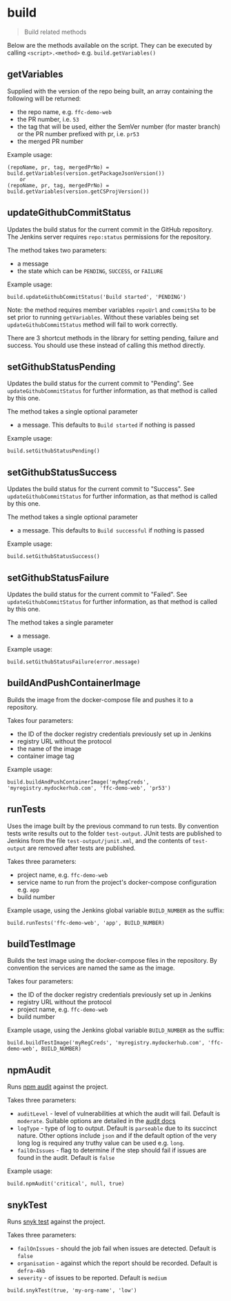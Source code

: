# build

> Build related methods

Below are the methods available on the script. They can be executed by calling
`<script>.<method>` e.g. `build.getVariables()`

## getVariables

Supplied with the version of the repo being built, an array containing the
following will be returned:
- the repo name, e.g. `ffc-demo-web`
- the PR number, i.e. `53`
- the tag that will be used, either the SemVer number (for master
  branch) or the PR number prefixed with pr, i.e. `pr53`
- the merged PR number

Example usage:

```
(repoName, pr, tag, mergedPrNo) = build.getVariables(version.getPackageJsonVersion())
    or
(repoName, pr, tag, mergedPrNo) = build.getVariables(version.getCSProjVersion())
```

## updateGithubCommitStatus

Updates the build status for the current commit in the GitHub repository. The
Jenkins server requires `repo:status` permissions for the repository.

The method takes two parameters:
- a message
- the state which can be `PENDING`, `SUCCESS`, or `FAILURE`

Example usage:

```
build.updateGithubCommitStatus('Build started', 'PENDING')
```

Note: the method requires member variables `repoUrl` and `commitSha` to be set
prior to running `getVariables`. Without these variables being set
`updateGithubCommitStatus` method will fail to work correctly.

There are 3 shortcut methods in the library for setting pending, failure and
success. You should use these instead of calling this method directly.

## setGithubStatusPending

Updates the build status for the current commit to "Pending". See
`updateGithubCommitStatus` for further information, as that method is called by
this one.

The method takes a single optional parameter
- a message. This defaults to `Build started` if nothing is passed

Example usage:

```
build.setGithubStatusPending()
```

## setGithubStatusSuccess

Updates the build status for the current commit to "Success". See
`updateGithubCommitStatus` for further information, as that method is called by
this one.

The method takes a single optional parameter
- a message. This defaults to `Build successful` if nothing is passed

Example usage:

```
build.setGithubStatusSuccess()
```

## setGithubStatusFailure

Updates the build status for the current commit to "Failed". See
`updateGithubCommitStatus` for further information, as that method is called by
this one.

The method takes a single parameter
- a message.

Example usage:

```
build.setGithubStatusFailure(error.message)
```

## buildAndPushContainerImage

Builds the image from the docker-compose file and pushes it to a repository.

Takes four parameters:
- the ID of the docker registry credentials previously set up in Jenkins
- registry URL without the protocol
- the name of the image
- container image tag

Example usage:

```
build.buildAndPushContainerImage('myRegCreds', 'myregistry.mydockerhub.com', 'ffc-demo-web', 'pr53')
```

## runTests

Uses the image built by the previous command to run tests.
By convention tests write results out to the folder `test-output`.
JUnit tests are published to Jenkins from the file `test-output/junit.xml`, and
the contents of `test-output` are removed after tests are published.

Takes three parameters:
- project name, e.g. `ffc-demo-web`
- service name to run from the project's docker-compose configuration e.g. `app`
- build number

Example usage, using the Jenkins global variable `BUILD_NUMBER` as the suffix:

```
build.runTests('ffc-demo-web', 'app', BUILD_NUMBER)
```

## buildTestImage

Builds the test image using the docker-compose files in the repository. By
convention the services are named the same as the image.

Takes four parameters:
- the ID of the docker registry credentials previously set up in Jenkins
- registry URL without the protocol
- project name, e.g. `ffc-demo-web`
- build number

Example usage, using the Jenkins global variable `BUILD_NUMBER` as the suffix:

```
build.buildTestImage('myRegCreds', 'myregistry.mydockerhub.com', 'ffc-demo-web', BUILD_NUMBER)
```

## npmAudit

Runs [npm audit](https://docs.npmjs.com/cli/audit) against the project.

Takes three parameters:
- `auditLevel` - level of vulnerabilities at which the audit will fail.
  Default is `moderate`. Suitable options are detailed in the
  [audit docs](https://docs.npmjs.com/cli/audit.html#synopsis)
- `logType` - type of log to output. Default is `parseable` due to its succinct
  nature. Other options include `json` and if the default option of the very
  long log is required any truthy value can be used e.g. `long`.
- `failOnIssues` - flag to determine if the step should fail if issues are
  found in the audit. Default is `false`

Example usage:

```
build.npmAudit('critical', null, true)
```

## snykTest

Runs [snyk test](https://support.snyk.io/hc/en-us/articles/360003812578-CLI-reference) against the project.

Takes three parameters:
- `failOnIssues` - should the job fail when issues are detected. Default is `false`
- `organisation` - against which the report should be recorded. Default is `defra-4kb`
- `severity` - of issues to be reported. Default is `medium`

```
build.snykTest(true, 'my-org-name', 'low')
```
